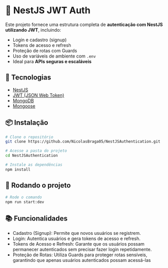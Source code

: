 # 🔐 NestJS JWT Auth

Este projeto fornece uma estrutura completa de **autenticação com NestJS utilizando JWT**, incluindo:

- Login e cadastro (signup)
- Tokens de acesso e refresh
- Proteção de rotas com Guards
- Uso de variáveis de ambiente com `.env`
- Ideal para **APIs seguras e escaláveis**

## 🚀 Tecnologias

- [NestJS](https://nestjs.com/)
- [JWT (JSON Web Token)](https://jwt.io/)
- [MongoDB](https://www.mongodb.com/)
- [Mongoose](https://mongoosejs.com/)

## 📦 Instalação

```bash
# Clone o repositório
git clone https://github.com/NicolasBraga05/NestJSAuthentication.git

# Acesse a pasta do projeto
cd NestJSAuthentication

# Instale as dependências
npm install
```

## 🚀 Rodando o projeto

```bash
# Rode o comando
npm run start:dev
```

## 📚 Funcionalidades

- Cadastro (Signup): Permite que novos usuários se registrem.
- Login: Autentica usuários e gera tokens de acesso e refresh.
- Tokens de Acesso e Refresh: Garante que os usuários possam permanecer autenticados sem precisar fazer login repetidamente.
- Proteção de Rotas: Utiliza Guards para proteger rotas sensíveis, garantindo que apenas usuários autenticados possam acessá-las
